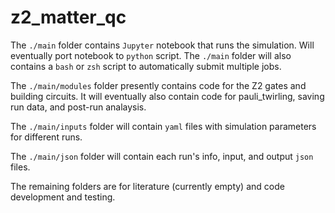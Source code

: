 # z2_matter_qc
The `./main` folder contains `Jupyter` notebook that runs the simulation. Will eventually port notebook to `python` script. The `./main` folder will also contains a `bash` or `zsh` script to automatically submit multiple jobs.

The `./main/modules` folder presently contains code for the Z2 gates and building circuits.  It will eventually also contain code for pauli_twirling, saving run data, and post-run analaysis.  

The `./main/inputs` folder will contain `yaml` files with simulation parameters for different runs.

The `./main/json` folder will contain each run's info, input, and output `json` files.

The remaining folders are for literature (currently empty) and code development and testing.
